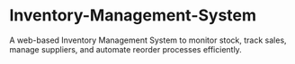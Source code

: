 # Inventory-Management-System
A web-based Inventory Management System to monitor stock, track sales, manage suppliers, and automate reorder processes efficiently.
